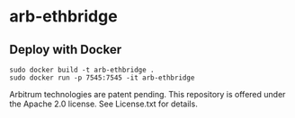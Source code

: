 # arb-ethbridge

## Deploy with Docker
```
sudo docker build -t arb-ethbridge .
sudo docker run -p 7545:7545 -it arb-ethbridge
```

Arbitrum technologies are patent pending. This repository is offered under the Apache 2.0 license. See License.txt for details.
